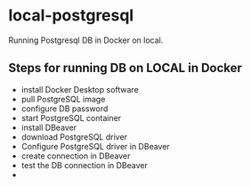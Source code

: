 # local-postgresql
Running Postgresql DB in Docker on local. 

## Steps for running DB on LOCAL in Docker
* install Docker Desktop software
* pull PostgreSQL image
* configure DB password
* start PostgreSQL container
* install DBeaver
* download PostgreSQL driver
* Configure PostgreSQL driver in DBeaver
* create connection in DBeaver
* test the DB connection in DBeaver
* 

